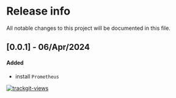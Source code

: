 # Release info

All notable changes to this project will be documented in this file.

## [0.0.1] - 06/Apr/2024
#### Added
* install `Prometheus`

<a href="https://trackgit.com">
  <img src="https://us-central1-trackgit-analytics.cloudfunctions.net/token/ping/lcfhkdub7k2lpj33n2cl" alt="trackgit-views" />
</a>
